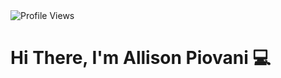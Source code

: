 <img src="https://komarev.com/ghpvc/?username=piovani&color=yellow" alt="Profile Views" aligh="right"/>

<h1 align="left">Hi There, I'm Allison Piovani 💻</h1>

<!--
**piovani/piovani** is a ✨ _special_ ✨ repository because its `README.md` (this file) appears on your GitHub profile.

Here are some ideas to get you started:

- 🔭 I’m currently working on ...
- 🌱 I’m currently learning ...
- 👯 I’m looking to collaborate on ...
- 🤔 I’m looking for help with ...
- 💬 Ask me about ...
- 📫 How to reach me: ...
- 😄 Pronouns: ...
- ⚡ Fun fact: ...
-->
